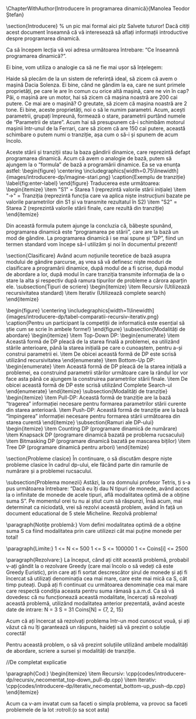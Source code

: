\ChapterWithAuthor{Introducere în programarea dinamică}{Manolea Teodor Ștefan}

\section{Introducere}
% un pic mai formal aici plz 
Salvete tuturor! Dacă citiți acest document înseamnă că vă interesează să aflați informații introductive despre programarea dinamică.

Ca să începem lecția vă voi adresa următoarea întrebare: “Ce înseamnă programarea dinamică?”.

Ei bine, vom utiliza o analogie ca să ne fie mai ușor să înțelegem:

Haide să plecăm de la un sistem de referință ideal, să zicem că avem o mașină Dacia Solenza. Ei bine, când ne gândim la ea, care ne sunt primele proprietăți, pe care le are în comun cu orice altă mașină, care ne vin în cap?
Păi, o mașină are un motor, hai să zicem că mașina noastră are 200 cai putere. 
Ce mai are o mașină? O greutate, să zicem că mașina noastră are 2 tone.
Ei bine, aceste proprietăți, noi o să le numim parametri. Acum, acești parametrii, grupați împreună, formează o stare, parametrii purtând numele de “Parametrii de stare”.
Acum hai să presupunem că-i schimbăm motorul mașinii într-unul de la Ferrari, care să zicem că are 150 cai putere, această schimbare o putem numi o tranziție, așa cum o să-i și spunem de acum încolo. 

Aceste stării și tranziții stau la baza gândirii dinamice, care reprezintă defapt programarea dinamică.
Acum că avem o analogie de bază, putem să ajungem la o “formula” de bază a programării dinamice. 
Ea se va enunța astfel:
\begin{figure}
    \centering
    \includegraphics[width=0.75\linewidth]{images/introducere-dp/imagine-stari.png}
    \caption{Exemplu de tranziție}
    \label{fig:enter-label}
\end{figure}
Traducerea este următoarea:
\begin{itemize}
    \item "S1" = Starea 1 (reprezintă valorile stării inițiale)
    \item "->" = Tranziția (reprezintă funcția care va aplica niște instrucțiuni bazate pe valorile parametrilor din S1                     și va transmite rezultatul în S2) 
    \item "S2" = Starea 2 (reprezintă valorile stării finale, care rezultă din tranziție)
\end{itemize}

Din această formula putem ajunge la concluzia că, băbește spunând, programarea dinamică este “programarea pe stării”, care are la bază un mod de gândire.
La programarea dinamică i se mai spune și “DP”, fiind un termen standard vom începe să-l utilizăm și noi în documentul prezent!

\section{Clasificare}
Având acum noțiunile teoretice de bază asupra modului de gândire parcurse, aș vrea să vă definesc niște moduri de clasificare a programării dinamice, după modul de a fi scrise, după modul de abordare a lor, după modul în care tranziția transmite informația de la o stare la alta și respectiv după ramura tipurilor de probleme a cărora aparțin ele.
\subsection{Tipuri de scriere}
\begin{itemize}
    \item Recursiv (Utilizează recursivitatea standard)
    \item Iterativ (Utilizează complete search)
\end{itemize}


\begin{figure}
    \centering
    \includegraphics[width=1\linewidth]{images/introducere-dp/tabel-comparatii-recursiv-iterativ.png}
    \caption{Pentru un participant la competiții de informatică este esențial să știe cum se scrie în ambele forme!}
\end{figure}
\subsection{Modalități de abordare}
\begin{itemize}
    \item Top-Down DP:
        \begin{enumerate}
            \item Această formă de DP pleacă de la starea finală a problemei, ea utilizând stările anterioare, până la starea inițială pe care o cunoaștem, pentru a-și construi parametrii ei.
            \item De obicei această formă de DP este scrisă utilizând recursivitatea
        \end{enumerate}
    \item Bottom-Up DP:
        \begin{enumerate}
            \item Această formă de DP pleacă de la starea inițială a problemei, ea construind parametrii stărilor următoare care la rândul lor vor face asta până ce ajungem la construirea parametrilor stării finale.
            \item De obicei această formă de DP este scrisă utilizând Complete Search-ul
        \end{enumerate}
\end{itemize}
\subsection{Modalități de tranziție}
\begin{itemize}
    \item Pull-DP: Această formă de tranziție are la bază “tragerea” informației necesare pentru formarea parametrilor stării curente din starea anterioară.
    \item Push-DP: Această formă de tranziție are la bază “împingerea” informației necesare pentru formarea stării următoarea din starea curentă
\end{itemize}
\subsection{Ramuri ale DP-ului}
\begin{itemize}
    \item Counting DP (programare dinamică de numărare)
    \item Knapsack DP (programare dinamică bazată pe problema rucsacului)
    \item Bitmasking DP (programare dinamică bazată pe mascarea biților)
    \item Tree DP (programare dinamică pentru arbori)
\end{itemize}

\section{Probleme clasice}
În continuare, o să discutăm despre niște probleme clasice în cadrul dp-ului, ele făcând parte din ramurile de numărare și a problemei rucsacului.

\subsection{Problema monezii}
Astăzi, la ora domnului profesor Tetris, ți s-a pus următoarea întrebare: “Dacă eu îți dau N tipuri de monede, având acces la o infinitate de monede de acele tipuri, află modalitatea optimă de a obține suma S”. 
Pe momentul orei tu nu ai știut cum să răspunzi, Însă acum, mai determinat ca niciodată, vrei să rezolvi această problem, având în față un document educational de 5 stele Micheline. Rezolvă problema!

\paragraph{Notițe problemă:}
Vom defini modalitatea optimă de a obține suma S ca fiind modalitatea prin care utilizezi cât mai puține monede per total!

\paragraph{Limite:}
1 <= N <= 500
1 <= S <= 100000
1 <= Coins[i] <= 2500

\paragraph{Rezolvare:}
La început, când ați citit această problemă, probabil v-ați gândit la o rezolvare Greedy (care mai încolo o să vedeți că este Greedy Euristic), prin care ați fi sortat descrescător șirul de monede și ați fi încercat să utilizați denominația cea mai mare, care este mai mică ca S, cât timp puteați. După ați fi continuat cu următoarea denominație cea mai mare care respectă condiția aceasta pentru suma rămasă ș.a.m.d.
Ca să vă dovedesc că nu funcționează această modalitate, încercați să rezolvați această problemă, utilizând modalitatea anterior prezentată, având aceste date de intrare:
N = 3
S = 31
Coins[N] = {7, 2, 15}

Acum că ați încercat să rezolvați problema într-un mod cunoscut vouă, și ați văzut că nu îți garantează un răspuns, haideți să vă prezint o soluție corectă!

Pentru această problem, o să vă prezint soluțiile utilizând ambele modalități de abordare, scriere a sursei și modalități de tranziție.

//De completat explicatie

\paragraph{Cod:}
\begin{itemize}
    \item Recursiv:
    \cpp{codes/introducere-dp/recursiv_necomentat_top-down_pull-dp.cpp}
    \item Iterativ:
    \cpp{codes/introducere-dp/iterativ_necomentat_bottom-up_push-dp.cpp}
\end{itemize}

Acum ca v-am invatat cum sa faceti o simpla problema, va provoc sa faceti problemele de la lot :rotroll:(o sa scot asta)
